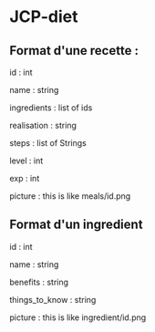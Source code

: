 # JCP-diet

## Format d'une recette :

id : int

name : string

ingredients : list of ids

realisation : string

steps : list of Strings

level : int

exp : int

picture : this is like meals/id.png

## Format d'un ingredient

id : int

name : string

benefits : string

things_to_know : string

picture : this is like ingredient/id.png
